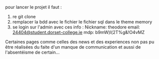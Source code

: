 pour lancer le projet il faut :

1) re git clone
2) remplacer la bdd avec le fichier le fichier sql dans le theme memory
3) se login sur l'admin avec ces info :
    Nickname: theodore
    email: 24404@student.dorset-college.ie
    mdp: b9mW)l(2T%g&!O4vMZ


Certaines pages comme celles des news et des experiences non pas pu être réalisées du faite d'un manque de communication et aussi de l'absentéisme de certain...
